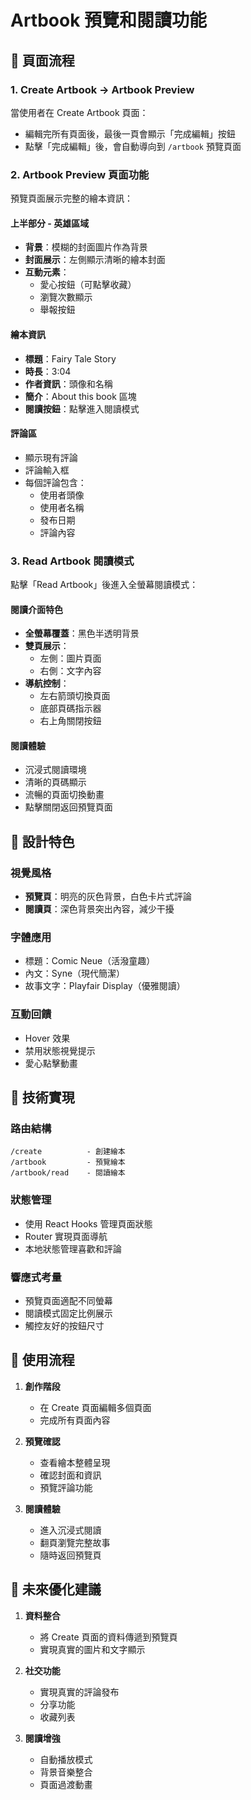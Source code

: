 # Artbook 預覽和閱讀功能

## 🎯 頁面流程

### 1. Create Artbook → Artbook Preview
當使用者在 Create Artbook 頁面：
- 編輯完所有頁面後，最後一頁會顯示「完成編輯」按鈕
- 點擊「完成編輯」後，會自動導向到 `/artbook` 預覽頁面

### 2. Artbook Preview 頁面功能
預覽頁面展示完整的繪本資訊：

#### 上半部分 - 英雄區域
- **背景**：模糊的封面圖片作為背景
- **封面展示**：左側顯示清晰的繪本封面
- **互動元素**：
  - 愛心按鈕（可點擊收藏）
  - 瀏覽次數顯示
  - 舉報按鈕

#### 繪本資訊
- **標題**：Fairy Tale Story
- **時長**：3:04
- **作者資訊**：頭像和名稱
- **簡介**：About this book 區塊
- **閱讀按鈕**：點擊進入閱讀模式

#### 評論區
- 顯示現有評論
- 評論輸入框
- 每個評論包含：
  - 使用者頭像
  - 使用者名稱
  - 發布日期
  - 評論內容

### 3. Read Artbook 閱讀模式
點擊「Read Artbook」後進入全螢幕閱讀模式：

#### 閱讀介面特色
- **全螢幕覆蓋**：黑色半透明背景
- **雙頁展示**：
  - 左側：圖片頁面
  - 右側：文字內容
- **導航控制**：
  - 左右箭頭切換頁面
  - 底部頁碼指示器
  - 右上角關閉按鈕

#### 閱讀體驗
- 沉浸式閱讀環境
- 清晰的頁碼顯示
- 流暢的頁面切換動畫
- 點擊關閉返回預覽頁面

## 🎨 設計特色

### 視覺風格
- **預覽頁**：明亮的灰色背景，白色卡片式評論
- **閱讀頁**：深色背景突出內容，減少干擾

### 字體應用
- 標題：Comic Neue（活潑童趣）
- 內文：Syne（現代簡潔）
- 故事文字：Playfair Display（優雅閱讀）

### 互動回饋
- Hover 效果
- 禁用狀態視覺提示
- 愛心點擊動畫

## 🔧 技術實現

### 路由結構
```
/create          - 創建繪本
/artbook         - 預覽繪本
/artbook/read    - 閱讀繪本
```

### 狀態管理
- 使用 React Hooks 管理頁面狀態
- Router 實現頁面導航
- 本地狀態管理喜歡和評論

### 響應式考量
- 預覽頁面適配不同螢幕
- 閱讀模式固定比例展示
- 觸控友好的按鈕尺寸

## 📝 使用流程

1. **創作階段**
   - 在 Create 頁面編輯多個頁面
   - 完成所有頁面內容

2. **預覽確認**
   - 查看繪本整體呈現
   - 確認封面和資訊
   - 預覽評論功能

3. **閱讀體驗**
   - 進入沉浸式閱讀
   - 翻頁瀏覽完整故事
   - 隨時返回預覽頁

## 🚀 未來優化建議

1. **資料整合**
   - 將 Create 頁面的資料傳遞到預覽頁
   - 實現真實的圖片和文字顯示

2. **社交功能**
   - 實現真實的評論發布
   - 分享功能
   - 收藏列表

3. **閱讀增強**
   - 自動播放模式
   - 背景音樂整合
   - 頁面過渡動畫
